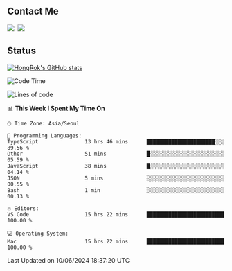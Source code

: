 ## Contact Me
<a href="https://instagram.com/_hongrok"><img src="https://img.shields.io/badge/Instagram-E4405F?style=for-the-badge&logo=Instagram&logoColor=white"/></a>&nbsp;
<img src="https://img.shields.io/badge/HongRok @hlog2e-5865F2?style=for-the-badge&logo=Discord&logoColor=white"/>&nbsp;

## Status

[![HongRok's GitHub stats](https://github-readme-stats.vercel.app/api?username=hlog2e)](https://github.com/anuraghazra/github-readme-stats)
<!--START_SECTION:waka-->
![Code Time](http://img.shields.io/badge/Code%20Time-634%20hrs%2035%20mins-blue)

![Lines of code](https://img.shields.io/badge/From%20Hello%20World%20I%27ve%20Written-515.7%20thousand%20lines%20of%20code-blue)

📊 **This Week I Spent My Time On** 

```text
🕑︎ Time Zone: Asia/Seoul

💬 Programming Languages: 
TypeScript               13 hrs 46 mins      ██████████████████████░░░   89.56 % 
Other                    51 mins             █░░░░░░░░░░░░░░░░░░░░░░░░   05.59 % 
JavaScript               38 mins             █░░░░░░░░░░░░░░░░░░░░░░░░   04.14 % 
JSON                     5 mins              ░░░░░░░░░░░░░░░░░░░░░░░░░   00.55 % 
Bash                     1 min               ░░░░░░░░░░░░░░░░░░░░░░░░░   00.13 % 

🔥 Editors: 
VS Code                  15 hrs 22 mins      █████████████████████████   100.00 % 

💻 Operating System: 
Mac                      15 hrs 22 mins      █████████████████████████   100.00 % 
```


 Last Updated on 10/06/2024 18:37:20 UTC
<!--END_SECTION:waka-->
